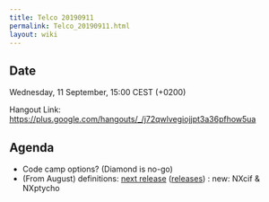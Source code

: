 ```yaml
---
title: Telco 20190911
permalink: Telco_20190911.html
layout: wiki
---
```


Date
----

Wednesday, 11 September, 15:00 CEST (+0200)

<!-- end of autogeneration -->

Hangout Link:
<https://plus.google.com/hangouts/_/j72qwlvegiojjpt3a36pfhow5ua>

Agenda
------
   * Code camp options? (Diamond is no-go)
   * (From August) definitions: [next release](https://github.com/nexusformat/definitions/milestone/8) ([releases](https://github.com/nexusformat/definitions/releases)) : new: NXcif & NXptycho
   
